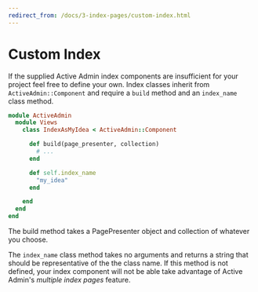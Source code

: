 ```yaml
---
redirect_from: /docs/3-index-pages/custom-index.html
---
```

# Custom Index

If the supplied Active Admin index components are insufficient for your project
feel free to define your own. Index classes inherit from `ActiveAdmin::Component`
and require a `build` method and an `index_name` class method.

```ruby
module ActiveAdmin
  module Views
    class IndexAsMyIdea < ActiveAdmin::Component

      def build(page_presenter, collection)
        # ...
      end

      def self.index_name
        "my_idea"
      end

    end
  end
end
```

The build method takes a PagePresenter object and collection of whatever you
choose.

The `index_name` class method takes no arguments and returns a string that should
be representative of the the class name. If this method is not defined, your
index component will not be able take advantage of Active Admin's
*multiple index pages* feature.
